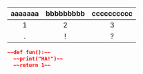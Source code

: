 |aaaaaaa|bbbbbbbbb|cccccccccc|
|:---:|:---:|:---:|
|1|2|3|
|.|!|?|

```json
~~def fun():~~
  ~~print("HA!")~~
  ~~return 1~~
```

